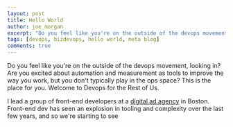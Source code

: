 ```yaml
---
layout: post
title: Hello World
author: joe_morgan
excerpt: "Do you feel like you're on the outside of the devops movement, looking in? Are you excited about automation and measurement as tools to improve the way you work, but you don't typically play in the ops space? This is the place for you. Welcome to Devops for the Rest of Us."
tags: [devops, bizdevops, hello world, meta blog]
comments: true
---
```


Do you feel like you're on the outside of the devops movement, looking in? Are you excited about automation and measurement as tools to improve the way you work, but you don't typically play in the ops space? This is the place for you. Welcome to Devops for the Rest of Us.

I lead a group of front-end developers at a [digital ad agency](http://sapientnitro.com "SapientNitro.com") in Boston. Front-end dev has seen an explosion in tooling and complexity over the last few years, and so we're starting to see 

